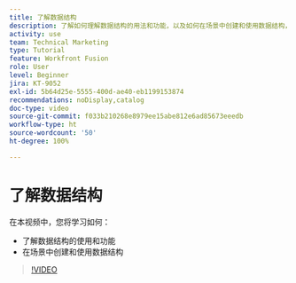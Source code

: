 ```yaml
---
title: 了解数据结构
description: 了解如何理解数据结构的用法和功能，以及如何在场景中创建和使用数据结构，一起尽在  [!DNL Adobe Workfront Fusion]。
activity: use
team: Technical Marketing
type: Tutorial
feature: Workfront Fusion
role: User
level: Beginner
jira: KT-9052
exl-id: 5b64d25e-5555-400d-ae40-eb1199153874
recommendations: noDisplay,catalog
doc-type: video
source-git-commit: f033b210268e8979ee15abe812e6ad85673eeedb
workflow-type: ht
source-wordcount: '50'
ht-degree: 100%

---
```


# 了解数据结构

在本视频中，您将学习如何：

* 了解数据结构的使用和功能
* 在场景中创建和使用数据结构

>[!VIDEO](https://video.tv.adobe.com/v/335293/?quality=12&learn=on)
